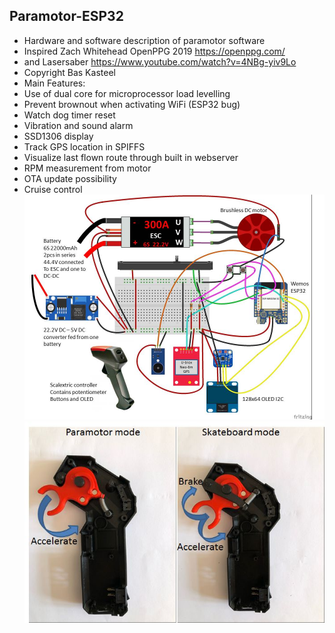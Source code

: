 ## Paramotor-ESP32
* Hardware and software description of paramotor software
* Inspired Zach Whitehead OpenPPG 2019 https://openppg.com/
* and Lasersaber https://www.youtube.com/watch?v=4NBg-yiv9Lo
* Copyright Bas Kasteel
* Main Features:
* Use of dual core for microprocessor load levelling 
* Prevent brownout when activating WiFi (ESP32 bug)
* Watch dog timer reset
* Vibration and sound alarm
* SSD1306 display
* Track GPS location in SPIFFS
* Visualize last flown route through built in webserver
* RPM measurement from motor
*  OTA update possibility
*  Cruise control
![text](https://github.com/krulkip/Paramotor-ESP32/blob/master/Paramotorv006.jpg?raw=true)
![text](https://github.com/krulkip/Paramotor-ESP32/blob/master/Controls-details.jpg?raw=true)
